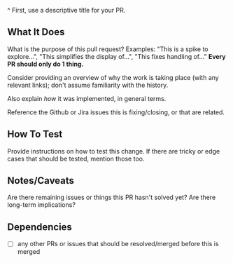 ^ First, use a descriptive title for your PR.

## What It Does

What is the purpose of this pull request? Examples: "This is a spike to explore…", "This simplifies the display of…", "This fixes handling of…" **Every PR should only do 1 thing.**

Consider providing an overview of why the work is taking place (with any relevant links); don't assume familiarity with the history.

Also explain *how* it was implemented, in general terms.

Reference the Github or Jira issues this is fixing/closing, or that are related.

## How To Test

Provide instructions on how to test this change. If there are tricky or edge cases that should be tested, mention those too.

## Notes/Caveats

Are there remaining issues or things this PR hasn't solved yet? Are there long-term implications?

## Dependencies

- [ ] any other PRs or issues that should be resolved/merged before this is merged

